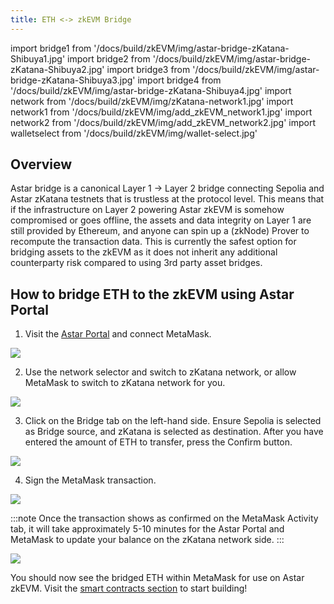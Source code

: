 ```yaml
---
title: ETH <-> zkEVM Bridge
---
```


import bridge1 from '/docs/build/zkEVM/img/astar-bridge-zKatana-Shibuya1.jpg'
import bridge2 from '/docs/build/zkEVM/img/astar-bridge-zKatana-Shibuya2.jpg'
import bridge3 from '/docs/build/zkEVM/img/astar-bridge-zKatana-Shibuya3.jpg'
import bridge4 from '/docs/build/zkEVM/img/astar-bridge-zKatana-Shibuya4.jpg'
import network from '/docs/build/zkEVM/img/zKatana-network1.jpg'
import network1 from '/docs/build/zkEVM/img/add_zkEVM_network1.jpg'
import network2 from '/docs/build/zkEVM/img/add_zkEVM_network2.jpg'
import walletselect from '/docs/build/zkEVM/img/wallet-select.jpg'

## Overview

Astar bridge is a canonical Layer 1 &rarr; Layer 2 bridge connecting Sepolia and Astar zKatana testnets that is trustless at the protocol level. This means that if the infrastructure on Layer 2 powering Astar zkEVM is somehow compromised or goes offline, the assets and data integrity on Layer 1 are still provided by Ethereum, and anyone can spin up a (zkNode) Prover to recompute the transaction data. This is currently the safest option for bridging assets to the zkEVM as it does not inherit any additional counterparty risk compared to using 3rd party asset bridges.

## How to bridge ETH to the zkEVM using Astar Portal

1. Visit the [Astar Portal](https://portal.astar.network) and connect MetaMask.

<div style={{textAlign: 'center'}}>
  <img src={walletselect} style={{width: 400}} />
  </div>

2. Use the network selector and switch to zKatana network, or allow MetaMask to switch to zKatana network for you.

<div style={{textAlign: 'center'}}>
  <img src={network} style={{width: 400}} />
  </div>

3. Click on the Bridge tab on the left-hand side. Ensure Sepolia is selected as Bridge source, and zKatana is selected as destination. After you have entered the amount of ETH to transfer, press the Confirm button.

<div style={{textAlign: 'center'}}>
  <img src={bridge2} style={{width: 1000}} />
  </div>

4. Sign the MetaMask transaction.

<div style={{textAlign: 'center'}}>
  <img src={bridge3} caption="Confirming" style={{width: 1000}} />
  </div>

:::note
Once the transaction shows as confirmed on the MetaMask Activity tab, it will take approximately 5-10 minutes for the Astar Portal and MetaMask to update your balance on the zKatana network side.
:::

<div style={{textAlign: 'center'}}>
  <img src={bridge4} caption="Confirmed" style={{width: 1000}} />
  </div>

You should now see the bridged ETH within MetaMask for use on Astar zkEVM. Visit the [smart contracts section](/docs/build/zkEVM/smart-contracts/) to start building!
